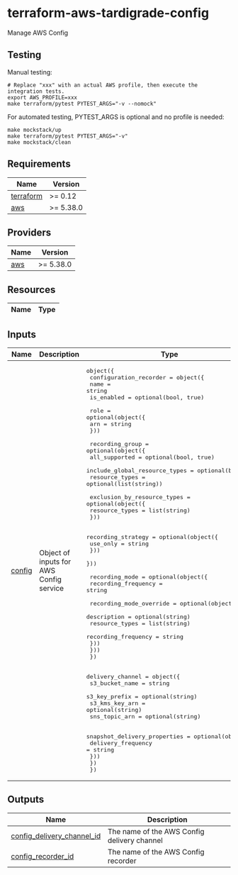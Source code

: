 # terraform-aws-tardigrade-config

Manage AWS Config

## Testing

Manual testing:

```
# Replace "xxx" with an actual AWS profile, then execute the integration tests.
export AWS_PROFILE=xxx 
make terraform/pytest PYTEST_ARGS="-v --nomock"
```

For automated testing, PYTEST_ARGS is optional and no profile is needed:

```
make mockstack/up
make terraform/pytest PYTEST_ARGS="-v"
make mockstack/clean
```

<!-- BEGIN TFDOCS -->
## Requirements

| Name | Version |
|------|---------|
| <a name="requirement_terraform"></a> [terraform](#requirement\_terraform) | >= 0.12 |
| <a name="requirement_aws"></a> [aws](#requirement\_aws) | >= 5.38.0 |

## Providers

| Name | Version |
|------|---------|
| <a name="provider_aws"></a> [aws](#provider\_aws) | >= 5.38.0 |

## Resources

| Name | Type |
|------|------|

## Inputs

| Name | Description | Type | Default | Required |
|------|-------------|------|---------|:--------:|
| <a name="input_config"></a> [config](#input\_config) | Object of inputs for AWS Config service | <pre>object({<br>    configuration_recorder = object({<br>      name       = string<br>      is_enabled = optional(bool, true)<br><br>      role = optional(object({<br>        arn = string<br>      }))<br><br>      recording_group = optional(object({<br>        all_supported                 = optional(bool, true)<br>        include_global_resource_types = optional(bool)<br>        resource_types                = optional(list(string))<br><br>        exclusion_by_resource_types = optional(object({<br>          resource_types = list(string)<br>        }))<br><br>        recording_strategy = optional(object({<br>          use_only = string<br>        }))<br>      }))<br><br>      recording_mode = optional(object({<br>        recording_frequency = string<br><br>        recording_mode_override = optional(object({<br>          description         = optional(string)<br>          resource_types      = list(string)<br>          recording_frequency = string<br>        }))<br>      }))<br>    })<br><br>    delivery_channel = object({<br>      s3_bucket_name = string<br>      s3_key_prefix  = optional(string)<br>      s3_kms_key_arn = optional(string)<br>      sns_topic_arn  = optional(string)<br><br>      snapshot_delivery_properties = optional(object({<br>        delivery_frequency = string<br>      }))<br>    })<br>  })</pre> | n/a | yes |

## Outputs

| Name | Description |
|------|-------------|
| <a name="output_config_delivery_channel_id"></a> [config\_delivery\_channel\_id](#output\_config\_delivery\_channel\_id) | The name of the AWS Config delivery channel |
| <a name="output_config_recorder_id"></a> [config\_recorder\_id](#output\_config\_recorder\_id) | The name of the AWS Config recorder |

<!-- END TFDOCS -->
